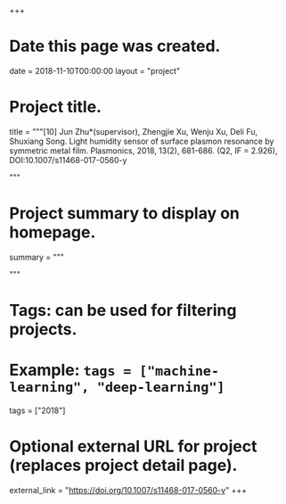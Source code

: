 +++
# Date this page was created.
date = 2018-11-10T00:00:00
layout = "project"

# Project title.
title = """[10]	Jun Zhu*(supervisor), Zhengjie Xu, Wenju Xu, Deli Fu, Shuxiang Song. Light humidity sensor of surface plasmon resonance by symmetric metal film. Plasmonics, 2018, 13(2), 681-686. (Q2, IF = 2.926), DOI:10.1007/s11468-017-0560-y



"""

# Project summary to display on homepage.
summary = """

 """

# Tags: can be used for filtering projects.
# Example: `tags = ["machine-learning", "deep-learning"]`
tags = ["2018"]

# Optional external URL for project (replaces project detail page).
external_link = "https://doi.org/10.1007/s11468-017-0560-y"
+++
